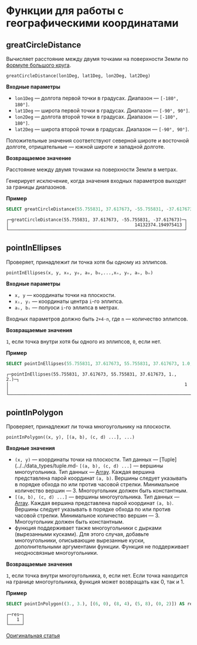 # Функции для работы с географическими координатами

## greatCircleDistance

Вычисляет расстояние между двумя точками на поверхности Земли по [формуле большого круга](https://en.wikipedia.org/wiki/Great-circle_distance).

```
greatCircleDistance(lon1Deg, lat1Deg, lon2Deg, lat2Deg)
```

**Входные параметры**

- `lon1Deg` — долгота первой точки в градусах. Диапазон — `[-180°, 180°]`.
- `lat1Deg` — широта первой точки в градусах. Диапазон — `[-90°, 90°]`.
- `lon2Deg` — долгота второй точки в градусах. Диапазон — `[-180°, 180°]`.
- `lat2Deg` — широта второй точки в градусах. Диапазон — `[-90°, 90°]`.

Положительные значения соответствуют северной широте и восточной долготе, отрицательные — южной широте и западной долготе.

**Возвращаемое значение**

Расстояние между двумя точками на поверхности Земли в метрах.

Генерирует исключение, когда значения входных параметров выходят за границы диапазонов.

**Пример**

``` sql
SELECT greatCircleDistance(55.755831, 37.617673, -55.755831, -37.617673)
```

```
┌─greatCircleDistance(55.755831, 37.617673, -55.755831, -37.617673)─┐
│                                                14132374.194975413 │
└───────────────────────────────────────────────────────────────────┘
```

## pointInEllipses

Проверяет, принадлежит ли точка хотя бы одному из эллипсов.

```
pointInEllipses(x, y, x₀, y₀, a₀, b₀,...,xₙ, yₙ, aₙ, bₙ)
```

**Входные параметры**

- `x, y` — координаты точки на плоскости.
- `xᵢ, yᵢ` — координаты центра `i`-го эллипса.
- `aᵢ, bᵢ` — полуоси `i`-го эллипса в метрах.

Входных параметров должно быть `2+4⋅n`, где `n` — количество эллипсов.

**Возвращаемые значения**

`1`, если точка внутри хотя бы одного из эллипсов, `0`, если нет.


**Пример**

``` sql
SELECT pointInEllipses(55.755831, 37.617673, 55.755831, 37.617673, 1.0, 2.0)
```

```
┌─pointInEllipses(55.755831, 37.617673, 55.755831, 37.617673, 1., 2.)─┐
│                                                                   1 │
└─────────────────────────────────────────────────────────────────────┘
```

## pointInPolygon

Проверяет, принадлежит ли точка многоугольнику на плоскости.

```
pointInPolygon((x, y), [(a, b), (c, d) ...], ...)
```

**Входные значения**

- `(x, y)` — координаты точки на плоскости. Тип данных — [Tuple](../../data_types/tuple.md- `[(a, b), (c, d) ...]` — вершины многоугольника. Тип данных — [Array](../../data_types/array.md). Каждая вершина представлена парой координат `(a, b)`. Вершины следует указывать в порядке обхода по или против часовой стрелки. Минимальное количество вершин — 3. Многоугольник должен быть константным.
- `[(a, b), (c, d) ...]` — вершины многоугольника. Тип данных — [Array](../../data_types/array.md). Каждая вершина представлена парой координат `(a, b)`. Вершины следует указывать в порядке обхода по или против часовой стрелки. Минимальное количество вершин — 3. Многоугольник должен быть константным.
- функция поддерживает также многоугольники с дырками (вырезанными кусками). Для этого случая, добавьте многоугольники, описывающие вырезанные куски, дополнительными аргументами функции. Функция не поддерживает неодносвязные многоугольники.

**Возвращаемые значения**

`1`, если точка внутри многоугольника, `0`, если нет.
Если точка находится на границе многоугольника, функция может возвращать как 0, так и 1.


**Пример**

``` sql
SELECT pointInPolygon((3., 3.), [(6, 0), (8, 4), (5, 8), (0, 2)]) AS res
```
```
┌─res─┐
│   1 │
└─────┘
```

[Оригинальная статья](https://clickhouse.yandex/docs/ru/query_language/functions/geo/) <!--hide-->
